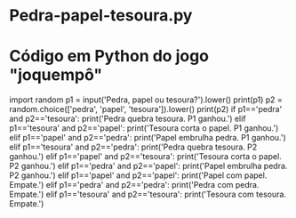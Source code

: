 # Pedra-papel-tesoura.py
# Código em Python do jogo "joquempô"
import random
p1 = input('Pedra, papel ou tesoura?').lower()
print(p1)
p2 = random.choice(['pedra', 'papel', 'tesoura']).lower()
print(p2)
if p1=='pedra' and p2=='tesoura':
    print('Pedra quebra tesoura. P1 ganhou.')
elif p1=='tesoura' and p2=='papel':
    print('Tesoura corta o papel. P1 ganhou.')
elif p1=='papel' and p2=='pedra':
    print('Papel embrulha pedra. P1 ganhou.')
elif p1=='tesoura' and p2=='pedra':
    print('Pedra quebra tesoura. P2 ganhou.')
elif p1=='papel' and p2=='tesoura':
    print('Tesoura corta o papel. P2 ganhou.')
elif p1=='pedra' and p2=='papel':
    print('Papel embrulha pedra. P2 ganhou.')
elif p1=='papel' and p2=='papel':
    print('Papel com papel. Empate.')
elif p1=='pedra' and p2=='pedra':
    print('Pedra com pedra. Empate.')
elif p1=='tesoura' and p2=='tesoura':
    print('Tesoura com tesoura. Empate.')

